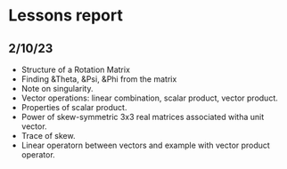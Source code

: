 # Lessons report

## 2/10/23
- Structure of a Rotation Matrix
- Finding &Theta, &Psi, &Phi from the matrix
- Note on singularity.
- Vector operations: linear combination, scalar product, vector product.
- Properties of scalar product.
- Power of skew-symmetric 3x3 real matrices associated witha unit vector.
- Trace of skew.
- Linear operatorn between vectors and example with vector product operator.

